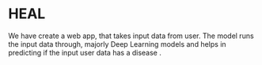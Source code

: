 # HEAL
We have create a web app, that takes input data from user. The model runs the input
data through, majorly Deep Learning models and helps in predicting if the input user
data has a disease .
